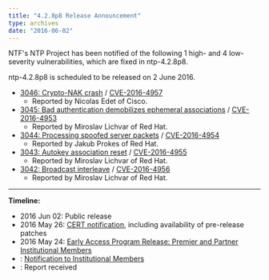 ```yaml
---
title: "4.2.8p8 Release Announcement"
type: archives
date: "2016-06-02"
---
```


NTF's NTP Project has been notified of the following 1 high- and 4 low-severity vulnerabilities, which are fixed in ntp-4.2.8p8.

ntp-4.2.8p8 is scheduled to be released on 2 June 2016.

* [3046: Crypto-NAK crash](/support/securitynotice/ntpbug) / [CVE-2016-4957](https://nvd.nist.gov/vuln/detail/CVE-2016-4957)
  * Reported by Nicolas Edet of Cisco. 
* [3045: Bad authentication demobilizes ephemeral associations](/support/securitynotice/ntpbug) / [CVE-2016-4953](https://nvd.nist.gov/vuln/detail/CVE-2016-4953)
  * Reported by Miroslav Lichvar of Red Hat. 
* [3044: Processing spoofed server packets](/support/securitynotice/ntpbug) / [CVE-2016-4954](https://nvd.nist.gov/vuln/detail/CVE-2016-4954)
  * Reported by Jakub Prokes of Red Hat. 
* [3043: Autokey association reset](/support/securitynotice/ntpbug) / [CVE-2016-4955](https://nvd.nist.gov/vuln/detail/CVE-2016-4955)
  * Reported by Miroslav Lichvar of Red Hat. 
* [3042: Broadcast interleave](/support/securitynotice/ntpbug) / [CVE-2016-4956](https://nvd.nist.gov/vuln/detail/CVE-2016-4956)
  * Reported by Miroslav Lichvar of Red Hat. 

* * *

**Timeline:**

* 2016 Jun 02: Public release
* 2016 May 26: [CERT notification](https://www.kb.cert.org/vuls/id/321640), including availability of pre-release patches 
* 2016 May 24: [Early Access Program Release: Premier and Partner Institutional Members](https://www.nwtime.org/membership/benefits)
* : [Notification to Institutional Members](https://www.nwtime.org/membership/benefits)
* : Report received